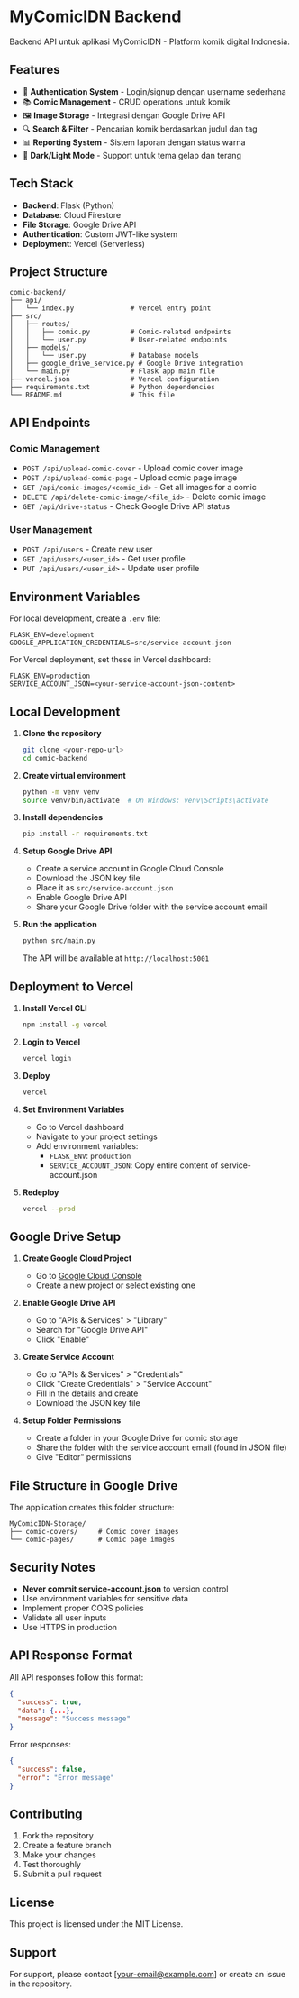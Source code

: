 # MyComicIDN Backend

Backend API untuk aplikasi MyComicIDN - Platform komik digital Indonesia.

## Features

- 🔐 **Authentication System** - Login/signup dengan username sederhana
- 📚 **Comic Management** - CRUD operations untuk komik
- 🖼️ **Image Storage** - Integrasi dengan Google Drive API
- 🔍 **Search & Filter** - Pencarian komik berdasarkan judul dan tag
- 📊 **Reporting System** - Sistem laporan dengan status warna
- 🌙 **Dark/Light Mode** - Support untuk tema gelap dan terang

## Tech Stack

- **Backend**: Flask (Python)
- **Database**: Cloud Firestore
- **File Storage**: Google Drive API
- **Authentication**: Custom JWT-like system
- **Deployment**: Vercel (Serverless)

## Project Structure

```
comic-backend/
├── api/
│   └── index.py              # Vercel entry point
├── src/
│   ├── routes/
│   │   ├── comic.py          # Comic-related endpoints
│   │   └── user.py           # User-related endpoints
│   ├── models/
│   │   └── user.py           # Database models
│   ├── google_drive_service.py # Google Drive integration
│   └── main.py               # Flask app main file
├── vercel.json               # Vercel configuration
├── requirements.txt          # Python dependencies
└── README.md                 # This file
```

## API Endpoints

### Comic Management
- `POST /api/upload-comic-cover` - Upload comic cover image
- `POST /api/upload-comic-page` - Upload comic page image
- `GET /api/comic-images/<comic_id>` - Get all images for a comic
- `DELETE /api/delete-comic-image/<file_id>` - Delete comic image
- `GET /api/drive-status` - Check Google Drive API status

### User Management
- `POST /api/users` - Create new user
- `GET /api/users/<user_id>` - Get user profile
- `PUT /api/users/<user_id>` - Update user profile

## Environment Variables

For local development, create a `.env` file:

```env
FLASK_ENV=development
GOOGLE_APPLICATION_CREDENTIALS=src/service-account.json
```

For Vercel deployment, set these in Vercel dashboard:

```env
FLASK_ENV=production
SERVICE_ACCOUNT_JSON=<your-service-account-json-content>
```

## Local Development

1. **Clone the repository**
   ```bash
   git clone <your-repo-url>
   cd comic-backend
   ```

2. **Create virtual environment**
   ```bash
   python -m venv venv
   source venv/bin/activate  # On Windows: venv\Scripts\activate
   ```

3. **Install dependencies**
   ```bash
   pip install -r requirements.txt
   ```

4. **Setup Google Drive API**
   - Create a service account in Google Cloud Console
   - Download the JSON key file
   - Place it as `src/service-account.json`
   - Enable Google Drive API
   - Share your Google Drive folder with the service account email

5. **Run the application**
   ```bash
   python src/main.py
   ```

   The API will be available at `http://localhost:5001`

## Deployment to Vercel

1. **Install Vercel CLI**
   ```bash
   npm install -g vercel
   ```

2. **Login to Vercel**
   ```bash
   vercel login
   ```

3. **Deploy**
   ```bash
   vercel
   ```

4. **Set Environment Variables**
   - Go to Vercel dashboard
   - Navigate to your project settings
   - Add environment variables:
     - `FLASK_ENV`: `production`
     - `SERVICE_ACCOUNT_JSON`: Copy entire content of service-account.json

5. **Redeploy**
   ```bash
   vercel --prod
   ```

## Google Drive Setup

1. **Create Google Cloud Project**
   - Go to [Google Cloud Console](https://console.cloud.google.com/)
   - Create a new project or select existing one

2. **Enable Google Drive API**
   - Go to "APIs & Services" > "Library"
   - Search for "Google Drive API"
   - Click "Enable"

3. **Create Service Account**
   - Go to "APIs & Services" > "Credentials"
   - Click "Create Credentials" > "Service Account"
   - Fill in the details and create
   - Download the JSON key file

4. **Setup Folder Permissions**
   - Create a folder in your Google Drive for comic storage
   - Share the folder with the service account email (found in JSON file)
   - Give "Editor" permissions

## File Structure in Google Drive

The application creates this folder structure:

```
MyComicIDN-Storage/
├── comic-covers/     # Comic cover images
└── comic-pages/      # Comic page images
```

## Security Notes

- **Never commit service-account.json** to version control
- Use environment variables for sensitive data
- Implement proper CORS policies
- Validate all user inputs
- Use HTTPS in production

## API Response Format

All API responses follow this format:

```json
{
  "success": true,
  "data": {...},
  "message": "Success message"
}
```

Error responses:

```json
{
  "success": false,
  "error": "Error message"
}
```

## Contributing

1. Fork the repository
2. Create a feature branch
3. Make your changes
4. Test thoroughly
5. Submit a pull request

## License

This project is licensed under the MIT License.

## Support

For support, please contact [your-email@example.com] or create an issue in the repository.

